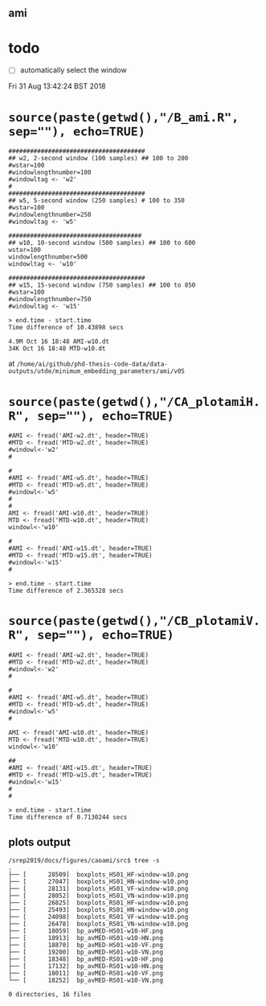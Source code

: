 ami
---


# todo

* [ ] automatically select the window

Fri 31 Aug 13:42:24 BST 2018




# `source(paste(getwd(),"/B_ami.R", sep=""), echo=TRUE)`

```
######################################
## w2, 2-second window (100 samples) ## 100 to 200
#wstar=100
#windowlengthnumber=100
#windowltag <- 'w2'
#
######################################
## w5, 5-second window (250 samples) # 100 to 350
#wstar=100
#windowlengthnumber=250
#windowltag <- 'w5'

#####################################
## w10, 10-second window (500 samples) ## 100 to 600
wstar=100
windowlengthnumber=500
windowltag <- 'w10'

######################################
## w15, 15-second window (750 samples) ## 100 to 850
#wstar=100
#windowlengthnumber=750
#windowltag <- 'w15'
```


```
> end.time - start.time
Time difference of 10.43898 secs
```

```
4.9M Oct 16 18:48 AMI-w10.dt
34K Oct 16 18:48 MTD-w10.dt
```
at `/home/ai/github/phd-thesis-code-data/data-outputs/utde/minimum_embedding_parameters/ami/v05` 






# `source(paste(getwd(),"/CA_plotamiH.R", sep=""), echo=TRUE)`

```
#AMI <- fread('AMI-w2.dt', header=TRUE)
#MTD <- fread('MTD-w2.dt', header=TRUE)
#windowl<-'w2'
#

#
#AMI <- fread('AMI-w5.dt', header=TRUE)
#MTD <- fread('MTD-w5.dt', header=TRUE)
#windowl<-'w5'
#
#
AMI <- fread('AMI-w10.dt', header=TRUE)
MTD <- fread('MTD-w10.dt', header=TRUE)
windowl<-'w10'

#
#AMI <- fread('AMI-w15.dt', header=TRUE)
#MTD <- fread('MTD-w15.dt', header=TRUE)
#windowl<-'w15'
#
```



```
> end.time - start.time
Time difference of 2.365328 secs
```

 

# `source(paste(getwd(),"/CB_plotamiV.R", sep=""), echo=TRUE)`


```
#AMI <- fread('AMI-w2.dt', header=TRUE)
#MTD <- fread('MTD-w2.dt', header=TRUE)
#windowl<-'w2'
#

#
#AMI <- fread('AMI-w5.dt', header=TRUE)
#MTD <- fread('MTD-w5.dt', header=TRUE)
#windowl<-'w5'
#

AMI <- fread('AMI-w10.dt', header=TRUE)
MTD <- fread('MTD-w10.dt', header=TRUE)
windowl<-'w10'

##
#AMI <- fread('AMI-w15.dt', header=TRUE)
#MTD <- fread('MTD-w15.dt', header=TRUE)
#windowl<-'w15'
#
#
```


```
> end.time - start.time
Time difference of 0.7130244 secs
```



## plots output


```
/srep2019/docs/figures/caoami/src$ tree -s
.
├── [      28509]  boxplots_HS01_HF-window-w10.png
├── [      27047]  boxplots_HS01_HN-window-w10.png
├── [      28131]  boxplots_HS01_VF-window-w10.png
├── [      28052]  boxplots_HS01_VN-window-w10.png
├── [      26825]  boxplots_RS01_HF-window-w10.png
├── [      25493]  boxplots_RS01_HN-window-w10.png
├── [      24098]  boxplots_RS01_VF-window-w10.png
├── [      26478]  boxplots_RS01_VN-window-w10.png
├── [      18059]  bp_avMED-HS01-w10-HF.png
├── [      18913]  bp_avMED-HS01-w10-HN.png
├── [      18870]  bp_avMED-HS01-w10-VF.png
├── [      19200]  bp_avMED-HS01-w10-VN.png
├── [      18348]  bp_avMED-RS01-w10-HF.png
├── [      17132]  bp_avMED-RS01-w10-HN.png
├── [      18011]  bp_avMED-RS01-w10-VF.png
└── [      18252]  bp_avMED-RS01-w10-VN.png

0 directories, 16 files
```



